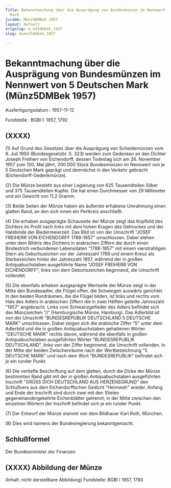 ```yaml
---
Title: Bekanntmachung über die Ausprägung von Bundesmünzen im Nennwert von 5 Deutschen
  Mark
jurabk: Münz5DMBek 1957
layout: default
origslug: m_nz5dmbek_1957
slug: muenz5dmbek_1957

---
```


# Bekanntmachung über die Ausprägung von Bundesmünzen im Nennwert von 5 Deutschen Mark (Münz5DMBek 1957)

Ausfertigungsdatum
:   1957-11-12

Fundstelle
:   BGBl I: 1957, 1792



## (XXXX)

(1) Auf Grund des Gesetzes über die Ausprägung von Scheidemünzen vom
8\. Juli 1950 (Bundesgesetzbl. S. 323) werden zum Gedenken an den
Dichter Joseph Freiherr von Eichendorff, dessen Todestag sich am 26.
November 1957 zum 100. Mal jährt, 200 000 Stück Bundesmünzen im
Nennwert von je 5 Deutschen Mark geprägt und demnächst in den Verkehr
gebracht (Eichendorff-Gedenkmünze).

(2) Die Münze besteht aus einer Legierung von 625 Tausendteilen Silber
und 375 Tausendteilen Kupfer. Die hat einen Durchmesser von 29
Millimeter und ein Gewicht von 11,2 Gramm.

(3) Beide Seiten der Münze haben als äußerste erhabene Umrahmung einen
glatten Rand, an den sich innen ein Perlkreis anschließt.

(4) Die erhaben ausgeprägte Schauseite der Münze zeigt das Kopfbild
des Dichters im Profil nach links mit dem hohen Kragen des Gehrockes
und der Halsbinde der Biedermeierzeit. Das Bild ist von der Umschrift
"JOSEF FREIHERR VON EICHENDORFF 1788-1857" umschlossen. Dabei stehen
unter dem Bildnis des Dichters in arabischen Ziffern die durch einen
Bindestrich verbundenen Lebensdaten "1788-1857" mit einem
vierstrahligen Stern als Geburtszeichen vor der Jahreszahl 1788 und
einem Kreuz als Sterbezeichen hinter der Jahreszahl 1857, während der
in großen Antiquabuchstaben ausgeführte Name "JOSEF FREIHERR VON
EICHENDORFF", links von dem Geburtszeichen beginnend, die Umschrift
vollendet.

(5) Die ebenfalls erhaben ausgeprägte Wertseite der Münze zeigt in der
Mitte den Bundesadler, die Flügel offen, die Schwingen auswärts
gerichtet. In den beiden Rundräumen, die die Flügel bilden, ist links
und rechts vom Hals des Adlers in arabischen Ziffern die in zwei
Hälften geteilte Jahreszahl "1957" angebracht. Links vom
Schwanzgefieder des Adlers befindet sich das Münzzeichen "J"
(Hamburgische Münze, Hamburg). Das Adlerbild ist von der Umschrift
"BUNDESREPUBLIK DEUTSCHLAND 5 DEUTSCHE MARK" umschlossen. Dabei zeigen
sich die arabische Ziffer "5" unter dem Adlerbild und die in großen
Antiquabuchstaben gehaltenen Wörter "DEUTSCHE MARK" rechts davon,
während die ebenfalls in großen Antiquabuchstaben ausgeführten Wörter
"BUNDESREPUBLIK DEUTSCHLAND", links von der Ziffer beginnend, die
Umschrift vollenden. In der Mitte der beiden Zwischenräume nach der
Wertbezeichnung "5 DEUTSCHE MARK" und nach dem Wort "BUNDESREPUBLIK"
befindet sich je ein runder Punkt.

(6) Die vertiefte Beschriftung auf dem glatten, durch die Dicke der
Münze bestimmten Rand gibt mit der in großen Antiquabuchstaben
ausgeführten Inschrift "GRÜSS DICH DEUTSCHLAND AUS HERZENSGRUND" den
Schlußvers aus dem Eichendorffschen Gedicht "Heimweh" wieder. Anfang
und Ende der Inschrift sind durch zwei mit den Stielen
gegeneinandergekehrte Eichenblätter getrennt; in der Mitte zwischen
den einzelnen Wörtern der Inschrift befindet sich je ein runder Punkt.

(7) Der Entwurf der Münze stammt von dem Bildhauer Karl Roth, München.

(8) Dies wird namens der Bundesregierung bekanntgemacht.


## Schlußformel

Der Bundesminister der Finanzen


## (XXXX) Abbildung der Münze

(Inhalt: nicht darstellbare Abbildung)
Fundstelle: BGBl I 1957, 1793

